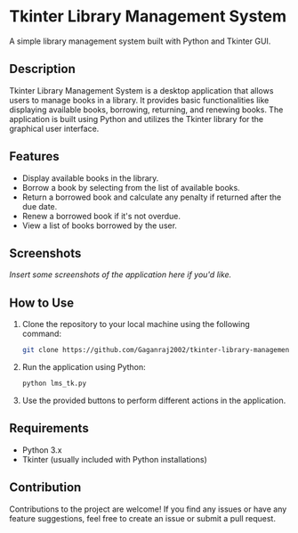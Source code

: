# Tkinter Library Management System

A simple library management system built with Python and Tkinter GUI.

## Description

Tkinter Library Management System is a desktop application that allows users to manage books in a library. It provides basic functionalities like displaying available books, borrowing, returning, and renewing books. The application is built using Python and utilizes the Tkinter library for the graphical user interface.

## Features

- Display available books in the library.
- Borrow a book by selecting from the list of available books.
- Return a borrowed book and calculate any penalty if returned after the due date.
- Renew a borrowed book if it's not overdue.
- View a list of books borrowed by the user.

## Screenshots

_Insert some screenshots of the application here if you'd like._

## How to Use

1. Clone the repository to your local machine using the following command:

   ```bash
   git clone https://github.com/Gaganraj2002/tkinter-library-management.git
   ```

2. Run the application using Python:

   ```bash
   python lms_tk.py
   ```

3. Use the provided buttons to perform different actions in the application.

## Requirements

- Python 3.x
- Tkinter (usually included with Python installations)

## Contribution

Contributions to the project are welcome! If you find any issues or have any feature suggestions, feel free to create an issue or submit a pull request.
